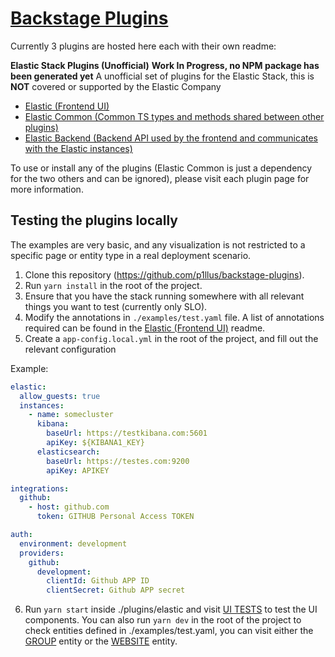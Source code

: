 # [Backstage Plugins](https://github.com/p1llus/elastic-backstage-plugins)

Currently 3 plugins are hosted here each with their own readme:

**Elastic Stack Plugins (Unofficial)**
**Work In Progress, no NPM package has been generated yet**
A unofficial set of plugins for the Elastic Stack, this is **NOT** covered or supported by the Elastic Company
- [Elastic (Frontend UI)](https://github.com/p1llus/elastic-backstage-plugins/tree/main/plugins/elastic)
- [Elastic Common (Common TS types and methods shared between other plugins)](https://github.com/p1llus/elastic-backstage-plugins/tree/main/plugins/elastic-common)
- [Elastic Backend (Backend API used by the frontend and communicates with the Elastic instances)](https://github.com/p1llus/elastic-backstage-plugins/tree/main/plugins/elastic-backend)

To use or install any of the plugins (Elastic Common is just a dependency for the two others and can be ignored), please visit each plugin page for more information.

## Testing the plugins locally 

The examples are very basic, and any visualization is not restricted to a specific page or entity type in a real deployment scenario.
1. Clone this repository (https://github.com/p1llus/backstage-plugins).
2. Run `yarn install` in the root of the project.
3. Ensure that you have the stack running somewhere with all relevant things you want to test (currently only SLO).
4. Modify the annotations in `./examples/test.yaml` file. A list of annotations required can be found in the [Elastic (Frontend UI)](https://github.com/p1llus/backstage-plugins/tree/main/plugins/elastic) readme.
5. Create a `app-config.local.yml` in the root of the project, and fill out the relevant configuration

Example:
```yaml
elastic:
  allow_guests: true
  instances:
    - name: somecluster
      kibana:
        baseUrl: https://testkibana.com:5601
        apiKey: ${KIBANA1_KEY}
      elasticsearch:
        baseUrl: https://testes.com:9200
        apiKey: APIKEY

integrations:
  github:
    - host: github.com
      token: GITHUB Personal Access TOKEN

auth:
  environment: development
  providers:
    github:
      development:
        clientId: Github APP ID
        clientSecret: Github APP secret
```

6. Run `yarn start` inside ./plugins/elastic and visit [UI TESTS](http://localhost:3000/) to test the UI components. You can also run `yarn dev` in the root of the project to check entities defined in ./examples/test.yaml, you can visit either the [GROUP](http://localhost:3000/catalog/default/group/guests) entity or the [WEBSITE](http://localhost:3000/catalog/default/component/example-website) entity.
